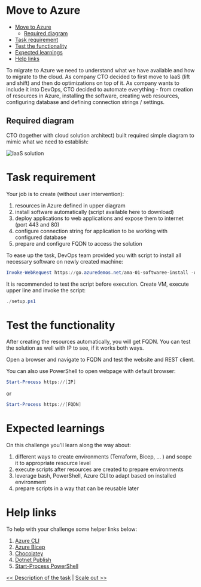 ﻿# Move to Azure

<!-- TOC -->
* [Move to Azure](#move-to-azure)
  * [Required diagram](#required-diagram)
* [Task requirement](#task-requirement)
* [Test the functionality](#test-the-functionality)
* [Expected learnings](#expected-learnings)
* [Help links](#help-links)
<!-- TOC -->

To migrate to Azure we need to understand what we have available and how to migrate to the cloud. As company CTO decided
to first move to IaaS (lift and shift) and then do optimizations on top of it. As company wants to include it into
DevOps, CTO decided to automate everything - from creation of resources in Azure, installing the software, creating web
resources, configuring database and defining connection strings / settings.

## Required diagram

CTO (together with cloud solution architect) built required simple diagram to mimic what we need to establish:

![IaaS solution](https://webeudatastorage.blob.core.windows.net/web/AzureIaaS.png)

# Task requirement

Your job is to create (without user intervention):

1. resources in Azure defined in upper diagram
2. install software automatically (script available here to download)
3. deploy applications to web applications and expose them to internet (port 443 and 80)
4. configure connection string for application to be working with configured database
5. prepare and configure FQDN to access the solution

To ease up the task, DevOps team provided you with script to install all necessary software on newly created machine:

``` powershell
Invoke-WebRequest https://go.azuredemos.net/ama-01-softwaree-install -o setup.ps1
```

It is recommended to test the script before execution. Create VM, execute upper line and invoke the script:

``` powershell
./setup.ps1
```

# Test the functionality

After creating the resources automatically, you will get FQDN. You can test the solution as well with IP to see, if it
works both ways.

Open a browser and navigate to FQDN and test the website and REST client.

You can also use PowerShell to open webpage with default browser:

``` powershell
Start-Process https://[IP]
```

or

``` powershell
Start-Process https://[FQDN]
```

# Expected learnings

On this challenge you'll learn along the way about:
1. different ways to create environments (Terraform, Bicep, ... ) and scope it to appropriate resource level
2. execute scripts after resources are created to prepare environments
3. leverage bash, PowerShell, Azure CLI to adapt based on installed environment
4. prepare scripts in a way that can be reusable later

# Help links

To help with your challenge some helper links below:

1. [Azure CLI](https://docs.microsoft.com/en-us/cli/azure/)
2. [Azure Bicep](https://docs.microsoft.com/en-us/azure/azure-resource-manager/bicep/overview?tabs=bicep)
2. [Chocolatey](https://chocolatey.org/)
3. [Dotnet Publish](https://docs.microsoft.com/en-us/dotnet/core/tools/dotnet-publish)
4. [Start-Process PowerShell](https://docs.microsoft.com/en-us/powershell/module/microsoft.powershell.management/start-process?view=powershell-7.2)

[<< Description of the task](./00-init.md) | [Scale out >>](./02-Scale-Solution.md)